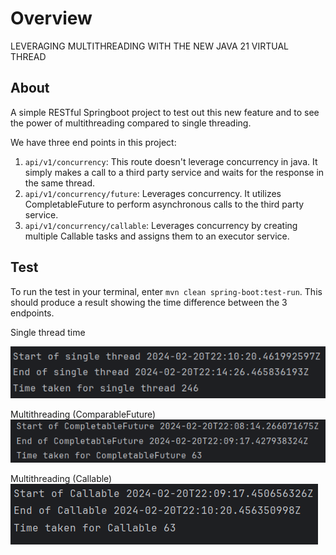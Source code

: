 # Overview
LEVERAGING MULTITHREADING WITH THE NEW JAVA 21 VIRTUAL THREAD

## About
A simple RESTful Springboot project to test out this new feature and
to see the power of multithreading compared to single threading.

We have three end points in this project:

1. `api/v1/concurrency`: This route doesn't leverage concurrency in java. It
simply makes a call to a third party service and waits for the response in the
same thread.
2. `api/v1/concurrency/future`: Leverages concurrency. It utilizes
CompletableFuture to perform asynchronous calls to the third party service.
3. `api/v1/concurrency/callable`: Leverages concurrency by creating multiple
Callable tasks and assigns them to an executor service.

## Test
To run the test in your terminal, enter `mvn clean spring-boot:test-run`. This
should produce a result showing the time difference between the 3 endpoints.

Single thread time

![single.png](/image/single.png)

Multithreading (ComparableFuture)
![future](/image/comparable.png)

Multithreading (Callable)
![callable](/image/callable.png)


